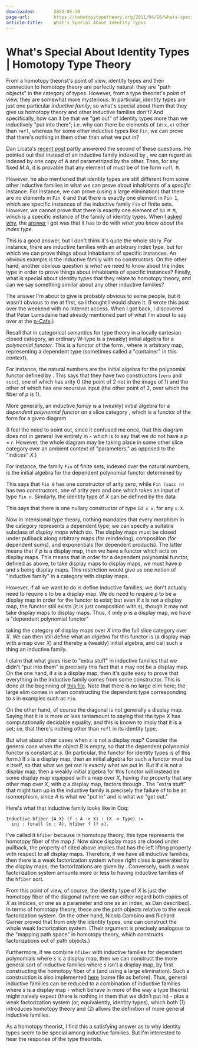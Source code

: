 ```yaml
---
downloaded:       2022-05-30
page-url:         https://homotopytypetheory.org/2011/04/18/whats-special-about-identity-types/
article-title:    What's Special About Identity Types
---
```

# What's Special About Identity Types | Homotopy Type Theory

From a homotopy theorist's point of view, identity types and their connection to homotopy theory are perfectly natural: they are "path objects" in the category of types. However, from a type theorist's point of view, they are somewhat more mysterious. In particular, identity types are just one particular *inductive family*; so what's special about them that they give us homotopy theory and other inductive families don't? And specifically, how can it be that we "get out" of identity types more than we inductively "put into them"; i.e. why can there be elements of `Id(x,x)` other than `refl`, whereas for some other inductive types like `Fin`, we can prove that there's nothing in them other than what we put in?

Dan Licata's [recent post][1] partly answered the second of these questions. He pointed out that instead of an inductive family indexed by , we can regard  as indexed by one copy of *A* and parametrized by the other. Then, for any fixed *M*:*A*, it is provable that any element of  must be of the form `refl M`.

However, he also mentioned that identity types are still different from some other inductive families in what we can prove about inhabitants of a *specific* instance. For instance, we can prove (using a large elimination) that there are no elements in `Fin 0` and that there is exactly one element in `Fin 1`, which are specific instances of the inductive family `Fin` of finite sets. However, we cannot prove that there is exactly one element of `Id M M`, which is a specific instance of the family of identity types. When I [asked why][2], the [answer][3] I got was that it has to do with *what you know about the index type*.

This is a good answer, but I don't think it's quite the whole story. For instance, there are inductive families with an arbitrary index type, but for which we can prove things about inhabitants of specific instances. An obvious example is the inductive family with no constructors. On the other hand, another obvious question is *what* we need to know about the index type in order to prove things about inhabitants of specific instances? Finally, what is special about identity types that they relate to homotopy theory, and can we say something similar about any other inductive families?

The answer I'm about to give is probably obvious to some people, but it wasn't obvious to me at first, so I thought I would share it. (I wrote this post over the weekend with no Internet access. When I got back, I discovered that Peter Lumsdaine had already mentioned part of what I'm about to say over at the [n-Cafe][4].)

Recall that in categorical semantics for type theory in a locally cartesian closed category, an ordinary W-type is a (weakly) initial algebra for a *polynomial functor*. This is a functor of the form , where  is arbitrary map, representing a dependent type (sometimes called a "container" in this context).

For instance, the natural numbers are the initial algebra for the polynomial functor defined by . This says that they have two constructors (`zero` and `succ`), one of which has arity 0 (the point of 2 not in the image of 1) and the other of which has one recursive input (the other point of 2, over which the fiber of *p* is 1).

More generally, an inductive *family* is a (weakly) initial algebra for a *dependent polynomial functor* on a slice category , which is a functor of the form  for a given diagram

(I feel the need to point out, since it confused me once, that this diagram does not in general live entirely in  - which is to say that we do not have *s p* = *r*. However, the whole diagram may be taking place in some other slice category over an ambient context  of "parameters," as opposed to the "indices" *X*.)

For instance, the family `Fin` of finite sets, indexed over the natural numbers, is the initial algebra for the dependent polynomial functor determined by

This says that `Fin 0` has one constructor of arity zero, while `Fin (succ n)` has two constructors, one of arity zero and one which takes an input of type `Fin n`. Similarly, the identity type of *X* can be defined by the data

This says that there is one nullary constructor of type `Id x x`, for any `x:X`.

Now in intensional type theory, nothing mandates that every morphism in the category represents a dependent type; we can specify a suitable subclass of *display maps* which do. The display maps must be closed under pullback along arbitrary maps (for reindexing), composition (for dependent sums), and exponentials (for dependent products). The latter means that if *p* is a display map, then we have a functor  which acts on display maps. This means that in order for a dependent polynomial functor, defined as above, to take display maps to display maps, we must have *p* and *s* being display maps. This restriction would give us one notion of "inductive family" in a category with display maps.

However, if all we want to do is define inductive families, we don't actually need to require *s* to be a display map. We do need to require *p* to be a display map in order for the functor  to exist; but even if *s* is not a display map, the functor  still exists (it is just composition with *s*), though it may not take display maps to display maps. Thus, if only *p* is a display map, we have a "dependent polynomial functor"

taking the category of display maps over *X* into the full slice category over *X*. We can then still define what an *algebra* for this functor is (a display map  with a map  over *X*) and thereby a (weakly) initial algebra, and call such a thing an inductive family.

I claim that what gives rise to "extra stuff" in inductive families that we didn't "put into them" is precisely this fact that *s* may not be a display map. On the one hand, if *s* is a display map, then it's quite easy to prove that everything in the inductive family comes from some constructor. This is done at the beginning of [this file][5]. Note that there is no large elim here; the large elim comes in when constructing the dependent type corresponding to *s* in examples such as `Fin`.

On the other hand, of course the diagonal  is not generally a display map. Saying that it is is more or less tantamount to saying that the type *X* has computationally decidable equality, and this is known to imply that it is a set; i.e. that there's nothing other than `refl` in its identity type.

But what about other cases when *s* is not a display map? Consider the general case when the object *B* is empty, so that the dependent polynomial functor is constant at *s*. (In particular, the functor for identity types is of this form.) If *s* is a display map, then an initial algebra for such a functor must be *s* itself, so that what we get out is exactly what we put in. But if *s* is not a display map, then a weakly initial algebra for this functor will instead be some display map  equipped with a map  over *X*, having the property that any other map  over *X*, with *q* a display map, factors through . The "extra stuff" that might turn up in the inductive family is precisely the failure of  to be an isomorphism, since *A* is what we "put in" and  is what we "get out."

Here's what that inductive family looks like in Coq:

```
Inductive hfiber {A X} (f : A -> X) : (X -> Type) :=
  inj : forall (x : A), hfiber f (f x).

```

I've called it `hfiber` because in homotopy theory, this type represents the homotopy fiber of the map *f*. Now since display maps are closed under pullback, the property of  cited above implies that  has the left lifting property with respect to all display maps. Therefore, if we have all inductive families, then there is a weak factorization system whose right class is generated by the display maps; the factorizations are given by . Conversely, such a weak factorization system amounts more or less to having inductive families of the `hfiber` sort.

From this point of view, of course, the identity type of *X* is just the homotopy fiber of the diagonal  (where we can either regard both copies of *X* as indices, or one as a parameter and one as an index, as Dan described). In terms of homotopy theory, these are the path objects relative to the weak factorization system. On the other hand, Nicola Gambino and Richard Garner proved that from *only* the identity types, one can construct the whole weak factorization system. (Their argument is precisely analogous to the "mapping path space" in homotopy theory, which constructs factorizations out of path objects.)

Furthermore, if we combine `hfiber` with inductive families for dependent polynomials where *s* is a display map, then we can construct the more general sort of inductive families where *s* isn't a display map, by first constructing the homotopy fiber of *s* (and using a large elimination). Such a construction is also implemented [here][6] (same file as before). Thus, general inductive families can be reduced to a combination of inductive families where *s* is a display map - which behave in more of the way a type theorist might naively expect (there is nothing in them that we didn't put in) - plus a weak factorization system (or, equivalently, identity types), which both (1) introduces homotopy theory and (2) allows the definition of more general inductive families.

As a homotopy theorist, I find this a satisfying answer as to why identity types seem to be special among inductive families. But I'm interested to hear the response of the type theorists.

[1]: https://homotopytypetheory.org/2011/04/10/just-kidding-understanding-identity-elimination-in-homotopy-type-theory/
[2]: https://homotopytypetheory.org/2011/04/10/just-kidding-understanding-identity-elimination-in-homotopy-type-theory/#comment-99
[3]: https://homotopytypetheory.org/2011/04/10/just-kidding-understanding-identity-elimination-in-homotopy-type-theory/#comment-105
[4]: http://golem.ph.utexas.edu/category/2011/04/homotopy_type_theory_v.html#c037497
[5]: http://www.math.ucsd.edu/~mshulman/hott/Factorization.v
[6]: http://www.math.ucsd.edu/~mshulman/hott/Factorization.v
